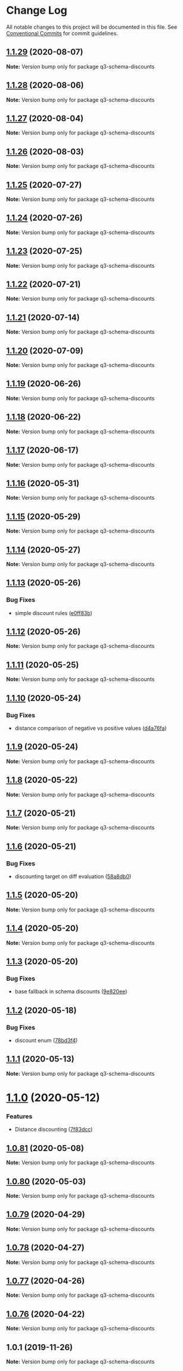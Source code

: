 # Change Log

All notable changes to this project will be documented in this file.
See [Conventional Commits](https://conventionalcommits.org) for commit guidelines.

## [1.1.29](https://github.com/3merge/q3-api/compare/q3-schema-discounts@1.1.28...q3-schema-discounts@1.1.29) (2020-08-07)

**Note:** Version bump only for package q3-schema-discounts





## [1.1.28](https://github.com/3merge/q3-api/compare/q3-schema-discounts@1.1.27...q3-schema-discounts@1.1.28) (2020-08-06)

**Note:** Version bump only for package q3-schema-discounts





## [1.1.27](https://github.com/3merge/q3-api/compare/q3-schema-discounts@1.1.26...q3-schema-discounts@1.1.27) (2020-08-04)

**Note:** Version bump only for package q3-schema-discounts





## [1.1.26](https://github.com/3merge/q3-api/compare/q3-schema-discounts@1.1.25...q3-schema-discounts@1.1.26) (2020-08-03)

**Note:** Version bump only for package q3-schema-discounts





## [1.1.25](https://github.com/3merge/q3-api/compare/q3-schema-discounts@1.1.24...q3-schema-discounts@1.1.25) (2020-07-27)

**Note:** Version bump only for package q3-schema-discounts





## [1.1.24](https://github.com/3merge/q3-api/compare/q3-schema-discounts@1.1.23...q3-schema-discounts@1.1.24) (2020-07-26)

**Note:** Version bump only for package q3-schema-discounts





## [1.1.23](https://github.com/3merge/q3-api/compare/q3-schema-discounts@1.1.22...q3-schema-discounts@1.1.23) (2020-07-25)

**Note:** Version bump only for package q3-schema-discounts





## [1.1.22](https://github.com/3merge/q3-api/compare/q3-schema-discounts@1.1.21...q3-schema-discounts@1.1.22) (2020-07-21)

**Note:** Version bump only for package q3-schema-discounts





## [1.1.21](https://github.com/3merge/q3-api/compare/q3-schema-discounts@1.1.20...q3-schema-discounts@1.1.21) (2020-07-14)

**Note:** Version bump only for package q3-schema-discounts





## [1.1.20](https://github.com/3merge/q3-api/compare/q3-schema-discounts@1.1.19...q3-schema-discounts@1.1.20) (2020-07-09)

**Note:** Version bump only for package q3-schema-discounts





## [1.1.19](https://github.com/3merge/q3-api/compare/q3-schema-discounts@1.1.18...q3-schema-discounts@1.1.19) (2020-06-26)

**Note:** Version bump only for package q3-schema-discounts





## [1.1.18](https://github.com/3merge/q3-api/compare/q3-schema-discounts@1.1.17...q3-schema-discounts@1.1.18) (2020-06-22)

**Note:** Version bump only for package q3-schema-discounts





## [1.1.17](https://github.com/3merge/q3-api/compare/q3-schema-discounts@1.1.16...q3-schema-discounts@1.1.17) (2020-06-17)

**Note:** Version bump only for package q3-schema-discounts





## [1.1.16](https://github.com/3merge/q3-api/compare/q3-schema-discounts@1.1.15...q3-schema-discounts@1.1.16) (2020-05-31)

**Note:** Version bump only for package q3-schema-discounts





## [1.1.15](https://github.com/3merge/q3-api/compare/q3-schema-discounts@1.1.14...q3-schema-discounts@1.1.15) (2020-05-29)

**Note:** Version bump only for package q3-schema-discounts





## [1.1.14](https://github.com/3merge/q3-api/compare/q3-schema-discounts@1.1.13...q3-schema-discounts@1.1.14) (2020-05-27)

**Note:** Version bump only for package q3-schema-discounts





## [1.1.13](https://github.com/3merge/q3-api/compare/q3-schema-discounts@1.1.12...q3-schema-discounts@1.1.13) (2020-05-26)


### Bug Fixes

* simple discount rules ([e0ff83b](https://github.com/3merge/q3-api/commit/e0ff83b77e837bf158bc7b1fd73c3b0afa892d61))





## [1.1.12](https://github.com/3merge/q3-api/compare/q3-schema-discounts@1.1.11...q3-schema-discounts@1.1.12) (2020-05-26)

**Note:** Version bump only for package q3-schema-discounts





## [1.1.11](https://github.com/3merge/q3-api/compare/q3-schema-discounts@1.1.10...q3-schema-discounts@1.1.11) (2020-05-25)

**Note:** Version bump only for package q3-schema-discounts





## [1.1.10](https://github.com/3merge/q3-api/compare/q3-schema-discounts@1.1.9...q3-schema-discounts@1.1.10) (2020-05-24)


### Bug Fixes

* distance comparison of negative vs positive values ([d4a76fa](https://github.com/3merge/q3-api/commit/d4a76fad36e7dd1bbe372c15b7e551aa490c2c53))





## [1.1.9](https://github.com/3merge/q3-api/compare/q3-schema-discounts@1.1.8...q3-schema-discounts@1.1.9) (2020-05-24)

**Note:** Version bump only for package q3-schema-discounts





## [1.1.8](https://github.com/3merge/q3-api/compare/q3-schema-discounts@1.1.7...q3-schema-discounts@1.1.8) (2020-05-22)

**Note:** Version bump only for package q3-schema-discounts





## [1.1.7](https://github.com/3merge/q3-api/compare/q3-schema-discounts@1.1.6...q3-schema-discounts@1.1.7) (2020-05-21)

**Note:** Version bump only for package q3-schema-discounts





## [1.1.6](https://github.com/3merge/q3-api/compare/q3-schema-discounts@1.1.5...q3-schema-discounts@1.1.6) (2020-05-21)


### Bug Fixes

* discounting target on diff evaluation ([58a8db0](https://github.com/3merge/q3-api/commit/58a8db0e13b15a17c3af669488218b73b9810280))





## [1.1.5](https://github.com/3merge/q3-api/compare/q3-schema-discounts@1.1.4...q3-schema-discounts@1.1.5) (2020-05-20)

**Note:** Version bump only for package q3-schema-discounts





## [1.1.4](https://github.com/3merge/q3-api/compare/q3-schema-discounts@1.1.3...q3-schema-discounts@1.1.4) (2020-05-20)

**Note:** Version bump only for package q3-schema-discounts





## [1.1.3](https://github.com/3merge/q3-api/compare/q3-schema-discounts@1.1.2...q3-schema-discounts@1.1.3) (2020-05-20)


### Bug Fixes

* base fallback in schema discounts ([9e820ee](https://github.com/3merge/q3-api/commit/9e820ee479a50dfb42d7f62e48a4753b941fb0e1))





## [1.1.2](https://github.com/3merge/q3-api/compare/q3-schema-discounts@1.1.1...q3-schema-discounts@1.1.2) (2020-05-18)


### Bug Fixes

* discount enum ([78bd3f4](https://github.com/3merge/q3-api/commit/78bd3f4d3041ffa17f593beba57404f3e22c42e0))





## [1.1.1](https://github.com/3merge/q3-api/compare/q3-schema-discounts@1.1.0...q3-schema-discounts@1.1.1) (2020-05-13)

**Note:** Version bump only for package q3-schema-discounts





# [1.1.0](https://github.com/3merge/q3-api/compare/q3-schema-discounts@1.0.81...q3-schema-discounts@1.1.0) (2020-05-12)


### Features

* Distance discounting ([7f83dcc](https://github.com/3merge/q3-api/commit/7f83dcce5e26864b4312d3e12ca7465efe872860))





## [1.0.81](https://github.com/3merge/q3-api/compare/q3-schema-discounts@1.0.80...q3-schema-discounts@1.0.81) (2020-05-08)

**Note:** Version bump only for package q3-schema-discounts





## [1.0.80](https://github.com/3merge/q3-api/compare/q3-schema-discounts@1.0.79...q3-schema-discounts@1.0.80) (2020-05-03)

**Note:** Version bump only for package q3-schema-discounts





## [1.0.79](https://github.com/3merge/q3-api/compare/q3-schema-discounts@1.0.78...q3-schema-discounts@1.0.79) (2020-04-29)

**Note:** Version bump only for package q3-schema-discounts





## [1.0.78](https://github.com/3merge/q3-api/compare/q3-schema-discounts@1.0.77...q3-schema-discounts@1.0.78) (2020-04-27)

**Note:** Version bump only for package q3-schema-discounts





## [1.0.77](https://github.com/3merge/q3-api/compare/q3-schema-discounts@1.0.76...q3-schema-discounts@1.0.77) (2020-04-26)

**Note:** Version bump only for package q3-schema-discounts





## [1.0.76](https://github.com/3merge/q3-api/compare/q3-schema-discounts@1.0.75...q3-schema-discounts@1.0.76) (2020-04-22)

**Note:** Version bump only for package q3-schema-discounts






## 1.0.1 (2019-11-26)

**Note:** Version bump only for package q3-schema-discounts

